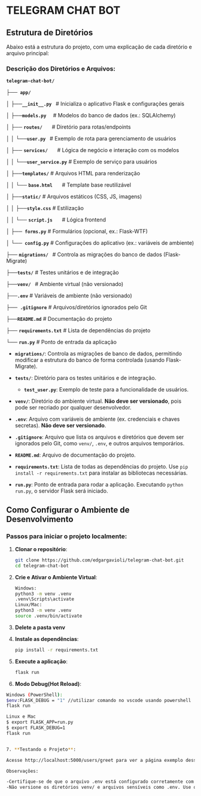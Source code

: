 # TELEGRAM CHAT BOT

## Estrutura de Diretórios
Abaixo está a estrutura do projeto, com uma explicação de cada diretório e arquivo principal:

### Descrição dos Diretórios e Arquivos:
**`telegram-chat-bot/`**

├──**` app/`**

│   ├──**` __init__.py  `**        # Inicializa o aplicativo Flask e configurações gerais

│   ├──**` models.py   `**         # Modelos do banco de dados (ex.: SQLAlchemy)

│   ├── **`routes/   `**           # Diretório para rotas/endpoints

│   │   └──**` user.py  `**        # Exemplo de rota para gerenciamento de usuários

│   ├── **`services/   `**         # Lógica de negócio e interação com os modelos

│   │   └──**` user_service.py `** # Exemplo de serviço para usuários

│   ├──**` templates/ `**          # Arquivos HTML para renderização

│   │   └── **`base.html   `**     # Template base reutilizável

│   ├──**` static/ `**             # Arquivos estáticos (CSS, JS, imagens)

│   │   ├──**` style.css `**       # Estilização

│   │   └── **`script.js   `**     # Lógica frontend

│   ├──**` forms.py`**             # Formulários (opcional, ex.: Flask-WTF)

│   └──**` config.py`**            # Configurações do aplicativo (ex.: variáveis de ambiente)

├── **`migrations/ `**             # Controla as migrações do banco de dados (Flask-Migrate)

├──**` tests/ `**                  # Testes unitários e de integração

├──**` venv/  `**                 # Ambiente virtual (não versionado)

├──**` .env `**                    # Variáveis de ambiente (não versionado)

├──**` .gitignore`**               # Arquivos/diretórios ignorados pelo Git

├──**` README.md `**               # Documentação do projeto

├── **`requirements.txt`**           # Lista de dependências do projeto

└── **`run.py`**                   # Ponto de entrada da aplicação


- **`migrations/`**: Controla as migrações de banco de dados, permitindo modificar a estrutura do banco de forma controlada (usando Flask-Migrate).

- **`tests/`**: Diretório para os testes unitários e de integração.
  - **`test_user.py`**: Exemplo de teste para a funcionalidade de usuários.

- **`venv/`**: Diretório do ambiente virtual. **Não deve ser versionado**, pois pode ser recriado por qualquer desenvolvedor.

- **`.env`**: Arquivo com variáveis de ambiente (ex. credenciais e chaves secretas). **Não deve ser versionado**.

- **`.gitignore`**: Arquivo que lista os arquivos e diretórios que devem ser ignorados pelo Git, como `venv/`, `.env`, e outros arquivos temporários.

- **`README.md`**: Arquivo de documentação do projeto.

- **`requirements.txt`**: Lista de todas as dependências do projeto. Use `pip install -r requirements.txt` para instalar as bibliotecas necessárias.

- **`run.py`**: Ponto de entrada para rodar a aplicação. Executando `python run.py`, o servidor Flask será iniciado.

## Como Configurar o Ambiente de Desenvolvimento

### Passos para iniciar o projeto localmente:

1. **Clonar o repositório**:
   ```bash
   git clone https://github.com/edgargavioli/telegram-chat-bot.git
   cd telegram-chat-bot
2. **Crie e Ativar o Ambiente Virtual**:
   ```bash
   Windows:
   python3 -m venv .venv
   .venv\Scripts\activate
   Linux/Mac:
   python3 -m venv .venv
   source .venv/bin/activate
   
3. **Delete a pasta venv**
  
4. **Instale as dependências**:
   ```bash
   pip install -r requirements.txt
5. **Execute a aplicação**:
   ```bash
   flask run
6. **Modo Debug(Hot Reload)**:

  ```bash
  Windows (PowerShell):
  $env:FLASK_DEBUG = "1" //utilizar comando no vscode usando powershell
  flask run

  Linux e Mac
  $ export FLASK_APP=run.py
  $ export FLASK_DEBUG=1
  flask run


7. **Testando o Projeto**:

Acesse http://localhost:5000/users/greet para ver a página exemplo desse projeto.

Observações:

-Certifique-se de que o arquivo .env está configurado corretamente com as credenciais e chaves secretas necessárias.
-Não versione os diretórios venv/ e arquivos sensíveis como .env. Use o .gitignore para garantir isso.
